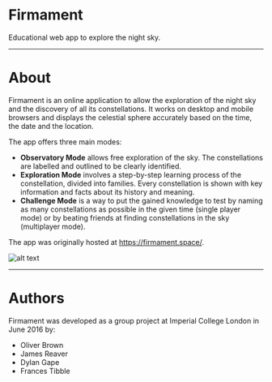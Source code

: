 # Firmament

Educational web app to explore the night sky.

---

# About
 
Firmament is an online application to allow the exploration of the night sky and the discovery of all its constellations. It works on desktop and mobile browsers and displays the celestial sphere accurately based on the time, the date and the location.
 
The app offers three main modes:
- **Observatory Mode** allows free exploration of the sky. The constellations are labelled and outlined to be clearly identified.
- **Exploration Mode** involves a step-by-step learning process of the constellation, divided into families. Every constellation is shown with key information and facts about its history and meaning.
- **Challenge Mode** is a way to put the gained knowledge to test by naming as many constellations as possible in the given time (single player mode) or by beating friends at finding constellations in the sky (multiplayer mode).

The app was originally hosted at <https://firmament.space/>.
 
![alt text](http://www.imperial.ac.uk/ImageCropToolT4/imageTool/uploaded-images/Firmament1--tojpeg_1468581536902_x2.jpg "Logo Title Text 1")

---

# Authors

Firmament was developed as a group project at Imperial College London in June 2016 by:

- Oliver Brown
- James Reaver
- Dylan Gape
- Frances Tibble
